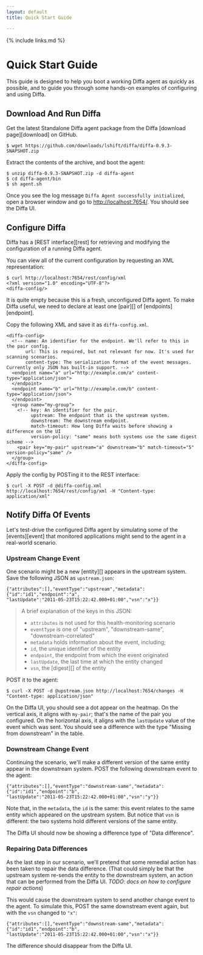 ```yaml
---
layout: default
title: Quick Start Guide

---
```


{% include links.md %}

# Quick Start Guide

This guide is designed to help you boot a working Diffa agent as quickly as possible, and to guide you through some hands-on examples of configuring and using Diffa.

## Download And Run Diffa

Get the latest Standalone Diffa agent package from the Diffa [download page][download] on GitHub.

    $ wget https://github.com/downloads/lshift/diffa/diffa-0.9.3-SNAPSHOT.zip

Extract the contents of the archive, and boot the agent:

    $ unzip diffa-0.9.3-SNAPSHOT.zip -d diffa-agent
    $ cd diffa-agent/bin
    $ sh agent.sh

Once you see the log message `Diffa Agent successfully initialized`, open a browser window and go to [http://localhost:7654/](http://localhost:7654/). You should see the Diffa UI.

## Configure Diffa

Diffa has a [REST interface][rest] for retrieving and modifying the configuration of a running Diffa agent.

You can view all of the current configuration by requesting an XML representation:

    $ curl http://localhost:7654/rest/config/xml
    <?xml version="1.0" encoding="UTF-8"?>
    <diffa-config/>

It is quite empty because this is a fresh, unconfigured Diffa agent. To make Diffa useful, we need to declare at least one [pair][] of [endpoints][endpoint].

Copy the following XML and save it as `diffa-config.xml`.

    <diffa-config>
      <!-- name: An identifier for the endpoint. We'll refer to this in the pair config.
           url: This is required, but not relevant for now. It's used for scanning scenarios.
           content-type: The serialization format of the event messages. Currently only JSON has built-in support. -->
      <endpoint name="a" url="http://example.com/a" content-type="application/json">
      </endpoint>
      <endpoint name="b" url="http://example.com/b" content-type="application/json">
      </endpoint>
      <group name="my-group">
        <!-- key: An identifier for the pair.
             upstream: The endpoint that is the upstream system.
             downstream: The downstream endpoint.
             match-timeout: How long Diffa waits before showing a difference on the UI
             version-policy: "same" means both systems use the same digest scheme -->
        <pair key="my-pair" upstream="a" downstream="b" match-timeout="5" version-policy="same" />
      </group>  
    </diffa-config>

Apply the config by POSTing it to the REST interface:

    $ curl -X POST -d @diffa-config.xml http://localhost:7654/rest/config/xml -H "Content-type: application/xml"

## Notify Diffa Of Events

Let's test-drive the configured Diffa agent by simulating some of the [events][event] that monitored applications might send to the agent in a real-world scenario.

### Upstream Change Event

One scenario might be a new [entity][] appears in the upstream system. Save the following JSON as `upstream.json`:

    {"attributes":[],"eventType":"upstream","metadata":{"id":"id1","endpoint":"a",
    "lastUpdate":"2011-05-23T15:22:42.000+01:00","vsn":"x"}}
    
> A brief explanation of the keys in this JSON:
> * `attributes` is not used for this health-monitoring scenario
> * `eventType` is one of "upstream", "downstream-same", "downstream-correlated"
> * `metadata` holds information about the event, including;
> * `id`, the unique identifier of the entity
> * `endpoint`, the endpoint from which the event originated
> * `lastUpdate`, the last time at which the entity changed
> * `vsn`, the [digest][] of the entity

POST it to the agent:

    $ curl -X POST -d @upstream.json http://localhost:7654/changes -H "Content-type: application/json"
    
On the Diffa UI, you should see a dot appear on the heatmap. On the vertical axis, it aligns with `my-pair`; that's the name of the pair you configured. On the horizontal axis, it aligns with the `lastUpdate` value of the event which was sent. You should see a difference with the type "Missing from downstream" in the table.
    
### Downstream Change Event

Continuing the scenario, we'll make a different version of the same entity appear in the downstream system. POST the following downstream event to the agent:

    {"attributes":[],"eventType":"downstream-same","metadata":{"id":"id1","endpoint":"b",
    "lastUpdate":"2011-05-23T15:22:42.000+01:00","vsn":"y"}}

Note that, in the `metadata`, the `id` is the same: this event relates to the same entity which appeared on the upstream system. But notice that `vsn` is different: the two systems hold different versions of the same entity.

The Diffa UI should now be showing a difference type of "Data difference".

### Repairing Data Differences

As the last step in our scenario, we'll pretend that some remedial action has been taken to repair the data difference. (That could simply be that the upstream system re-sends the entity to the downstream system, an action that can be performed from the Diffa UI. *TODO: docs on how to configure repair actions*)

This would cause the downstream system to send another change event to the agent. To simulate this, POST the same downstream event again, but with the `vsn` changed to `"x"`:

    {"attributes":[],"eventType":"downstream-same","metadata":{"id":"id1","endpoint":"b",
    "lastUpdate":"2011-05-23T15:22:42.000+01:00","vsn":"x"}}

The difference should disappear from the Diffa UI.

